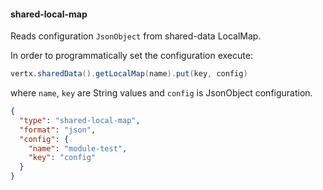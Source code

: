 #### shared-local-map

Reads configuration `JsonObject` from shared-data LocalMap.

In order to programmatically set the configuration execute:

```java
vertx.sharedData().getLocalMap(name).put(key, config)
```

where `name`, `key` are String values and `config` is JsonObject configuration.

```json
{
  "type": "shared-local-map",
  "format": "json",
  "config": {
    "name": "module-test",
    "key": "config"
  }
}
```
